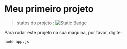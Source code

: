 <h1>Meu primeiro projeto</h1>

>statos do projeto     :   <img alt="Static Badge" src="https://img.shields.io/badge/STATOS-DESENVOLVIMENTO-GOLD">


Para rodar este projeto na sua máquina, por favor, digite:
```
node app.js
```
